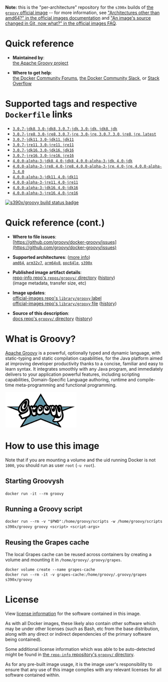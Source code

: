 <!--

********************************************************************************

WARNING:

    DO NOT EDIT "groovy/README.md"

    IT IS AUTO-GENERATED

    (from the other files in "groovy/" combined with a set of templates)

********************************************************************************

-->

**Note:** this is the "per-architecture" repository for the `s390x` builds of [the `groovy` official image](https://hub.docker.com/_/groovy) -- for more information, see ["Architectures other than amd64?" in the official images documentation](https://github.com/docker-library/official-images#architectures-other-than-amd64) and ["An image's source changed in Git, now what?" in the official images FAQ](https://github.com/docker-library/faq#an-images-source-changed-in-git-now-what).

# Quick reference

-	**Maintained by**:  
	[the Apache Groovy project](https://github.com/groovy/docker-groovy)

-	**Where to get help**:  
	[the Docker Community Forums](https://forums.docker.com/), [the Docker Community Slack](https://dockr.ly/slack), or [Stack Overflow](https://stackoverflow.com/search?tab=newest&q=docker)

# Supported tags and respective `Dockerfile` links

-	[`3.0.7-jdk8`, `3.0-jdk8`, `3.0.7-jdk`, `3.0-jdk`, `jdk8`, `jdk`](https://github.com/groovy/docker-groovy/blob/caa7c76935849a72b6ee1d6a2af0d9271a39fb26/jdk8/Dockerfile)
-	[`3.0.7-jre8`, `3.0-jre8`, `3.0.7-jre`, `3.0-jre`, `3.0.7`, `3.0`, `jre8`, `jre`, `latest`](https://github.com/groovy/docker-groovy/blob/caa7c76935849a72b6ee1d6a2af0d9271a39fb26/jre8/Dockerfile)
-	[`3.0.7-jdk11`, `3.0-jdk11`, `jdk11`](https://github.com/groovy/docker-groovy/blob/caa7c76935849a72b6ee1d6a2af0d9271a39fb26/jdk11/Dockerfile)
-	[`3.0.7-jre11`, `3.0-jre11`, `jre11`](https://github.com/groovy/docker-groovy/blob/caa7c76935849a72b6ee1d6a2af0d9271a39fb26/jre11/Dockerfile)
-	[`3.0.7-jdk16`, `3.0-jdk16`, `jdk16`](https://github.com/groovy/docker-groovy/blob/caa7c76935849a72b6ee1d6a2af0d9271a39fb26/jdk16/Dockerfile)
-	[`3.0.7-jre16`, `3.0-jre16`, `jre16`](https://github.com/groovy/docker-groovy/blob/caa7c76935849a72b6ee1d6a2af0d9271a39fb26/jre16/Dockerfile)
-	[`4.0.0-alpha-3-jdk8`, `4.0-jdk8`, `4.0.0-alpha-3-jdk`, `4.0-jdk`](https://github.com/groovy/docker-groovy/blob/e0ec92faab8f1b855bc76f82f1ef73f270e155be/jdk8/Dockerfile)
-	[`4.0.0-alpha-3-jre8`, `4.0-jre8`, `4.0.0-alpha-3-jre`, `4.0-jre`, `4.0.0-alpha-3`, `4.0`](https://github.com/groovy/docker-groovy/blob/e0ec92faab8f1b855bc76f82f1ef73f270e155be/jre8/Dockerfile)
-	[`4.0.0-alpha-3-jdk11`, `4.0-jdk11`](https://github.com/groovy/docker-groovy/blob/e0ec92faab8f1b855bc76f82f1ef73f270e155be/jdk11/Dockerfile)
-	[`4.0.0-alpha-3-jre11`, `4.0-jre11`](https://github.com/groovy/docker-groovy/blob/e0ec92faab8f1b855bc76f82f1ef73f270e155be/jre11/Dockerfile)
-	[`4.0.0-alpha-3-jdk16`, `4.0-jdk16`](https://github.com/groovy/docker-groovy/blob/e0ec92faab8f1b855bc76f82f1ef73f270e155be/jdk16/Dockerfile)
-	[`4.0.0-alpha-3-jre16`, `4.0-jre16`](https://github.com/groovy/docker-groovy/blob/e0ec92faab8f1b855bc76f82f1ef73f270e155be/jre16/Dockerfile)

[![s390x/groovy build status badge](https://img.shields.io/jenkins/s/https/doi-janky.infosiftr.net/job/multiarch/job/s390x/job/groovy.svg?label=s390x/groovy%20%20build%20job)](https://doi-janky.infosiftr.net/job/multiarch/job/s390x/job/groovy/)

# Quick reference (cont.)

-	**Where to file issues**:  
	[https://github.com/groovy/docker-groovy/issues](https://github.com/groovy/docker-groovy/issues)

-	**Supported architectures**: ([more info](https://github.com/docker-library/official-images#architectures-other-than-amd64))  
	[`amd64`](https://hub.docker.com/r/amd64/groovy/), [`arm32v7`](https://hub.docker.com/r/arm32v7/groovy/), [`arm64v8`](https://hub.docker.com/r/arm64v8/groovy/), [`ppc64le`](https://hub.docker.com/r/ppc64le/groovy/), [`s390x`](https://hub.docker.com/r/s390x/groovy/)

-	**Published image artifact details**:  
	[repo-info repo's `repos/groovy/` directory](https://github.com/docker-library/repo-info/blob/master/repos/groovy) ([history](https://github.com/docker-library/repo-info/commits/master/repos/groovy))  
	(image metadata, transfer size, etc)

-	**Image updates**:  
	[official-images repo's `library/groovy` label](https://github.com/docker-library/official-images/issues?q=label%3Alibrary%2Fgroovy)  
	[official-images repo's `library/groovy` file](https://github.com/docker-library/official-images/blob/master/library/groovy) ([history](https://github.com/docker-library/official-images/commits/master/library/groovy))

-	**Source of this description**:  
	[docs repo's `groovy/` directory](https://github.com/docker-library/docs/tree/master/groovy) ([history](https://github.com/docker-library/docs/commits/master/groovy))

# What is Groovy?

[Apache Groovy](http://groovy-lang.org/) is a powerful, optionally typed and dynamic language, with static-typing and static compilation capabilities, for the Java platform aimed at improving developer productivity thanks to a concise, familiar and easy to learn syntax. It integrates smoothly with any Java program, and immediately delivers to your application powerful features, including scripting capabilities, Domain-Specific Language authoring, runtime and compile-time meta-programming and functional programming.

![logo](https://raw.githubusercontent.com/docker-library/docs/bb5fc730ed18c45d86425f9fa4265d50cb795ec8/groovy/logo.png)

# How to use this image

Note that if you are mounting a volume and the uid running Docker is not `1000`, you should run as user `root` (`-u root`).

## Starting Groovysh

`docker run -it --rm groovy`

## Running a Groovy script

`docker run --rm -v "$PWD":/home/groovy/scripts -w /home/groovy/scripts s390x/groovy groovy <script> <script-args>`

## Reusing the Grapes cache

The local Grapes cache can be reused across containers by creating a volume and mounting it in `/home/groovy/.groovy/grapes`.

```console
docker volume create --name grapes-cache
docker run --rm -it -v grapes-cache:/home/groovy/.groovy/grapes s390x/groovy
```

# License

View [license information](http://www.apache.org/licenses/LICENSE-2.0.html) for the software contained in this image.

As with all Docker images, these likely also contain other software which may be under other licenses (such as Bash, etc from the base distribution, along with any direct or indirect dependencies of the primary software being contained).

Some additional license information which was able to be auto-detected might be found in [the `repo-info` repository's `groovy/` directory](https://github.com/docker-library/repo-info/tree/master/repos/groovy).

As for any pre-built image usage, it is the image user's responsibility to ensure that any use of this image complies with any relevant licenses for all software contained within.
